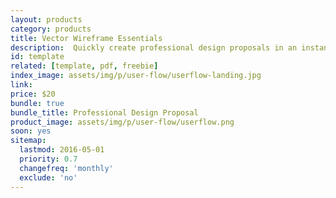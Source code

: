 ```yaml
---
layout: products
category: products
title: Vector Wireframe Essentials
description:  Quickly create professional design proposals in an instant. You can save tons of time not having to design your proposals every time. Having a reuseable template will not only help you close clients faster, but make sure that you're proposals are hitting all the points a client needs.
id: template
related: [template, pdf, freebie]
index_image: assets/img/p/user-flow/userflow-landing.jpg
link:
price: $20
bundle: true
bundle_title: Professional Design Proposal
product_image: assets/img/p/user-flow/userflow.png
soon: yes
sitemap:
  lastmod: 2016-05-01
  priority: 0.7
  changefreq: 'monthly'
  exclude: 'no'
---
```

